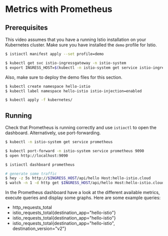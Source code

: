 # Metrics with Prometheus

## Prerequisites

This video assumes that you have a running Istio installation on your Kubernetes cluster. Make sure you have installed the `demo` profile for Istio.

```bash
$ istioctl manifest apply --set profile=demo

$ kubectl get svc istio-ingressgateway -n istio-system
$ export INGRESS_HOST=$(kubectl -n istio-system get service istio-ingressgateway -o jsonpath='{.status.loadBalancer.ingress[0].ip}')
```

Also, make sure to deploy the demo files for this section.

```bash
$ kubectl create namespace hello-istio
$ kubectl label namespace hello-istio istio-injection=enabled

$ kubectl apply -f kubernetes/
```

## Running

Check that Prometheus is running correctly and use `istioctl` to open the dashboard. Alternatively, use port-forwarding.

```bash
$ kubectl -n istio-system get service prometheus

$ kubectl port-forward -n istio-system service prometheus 9090
$ open http://localhost:9090

$ istioctl dashboard prometheus

# generate some traffic
$ hey -z 5s http://$INGRESS_HOST/api/hello Host:hello-istio.cloud
$ watch -n 1 -d http get $INGRESS_HOST/api/hello Host:hello-istio.cloud
```

In the Prometheus dashboard have a look at the different available metrics, execute queries and display some graphs. Here are some example queries:

- http_requests_total
- istio_requests_total{destination_app="hello-istio"}
- istio_requests_total{destination_app="hello-istio"}
- istio_requests_total{destination_app="hello-istio", destination_version="v2"}